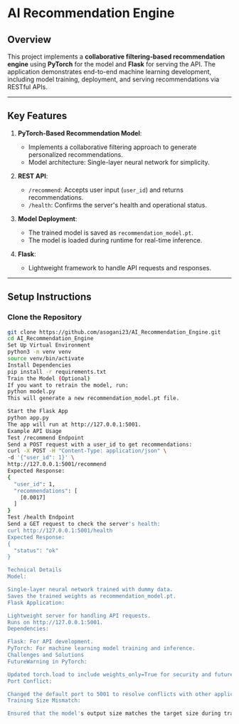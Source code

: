 # AI Recommendation Engine

## Overview
This project implements a **collaborative filtering-based recommendation engine** using **PyTorch** for the model and **Flask** for serving the API. The application demonstrates end-to-end machine learning development, including model training, deployment, and serving recommendations via RESTful APIs.

---

## Key Features
1. **PyTorch-Based Recommendation Model**:
   - Implements a collaborative filtering approach to generate personalized recommendations.
   - Model architecture: Single-layer neural network for simplicity.

2. **REST API**:
   - `/recommend`: Accepts user input (`user_id`) and returns recommendations.
   - `/health`: Confirms the server's health and operational status.


3. **Model Deployment**:
   - The trained model is saved as `recommendation_model.pt`.
   - The model is loaded during runtime for real-time inference.

4. **Flask**:
   - Lightweight framework to handle API requests and responses.

---

## Setup Instructions

### Clone the Repository
```bash
git clone https://github.com/asogani23/AI_Recommendation_Engine.git
cd AI_Recommendation_Engine
Set Up Virtual Environment
python3 -m venv venv
source venv/bin/activate
Install Dependencies
pip install -r requirements.txt
Train the Model (Optional)
If you want to retrain the model, run:
python model.py
This will generate a new recommendation_model.pt file.

Start the Flask App
python app.py
The app will run at http://127.0.0.1:5001.
Example API Usage
Test /recommend Endpoint
Send a POST request with a user_id to get recommendations:
curl -X POST -H "Content-Type: application/json" \
-d '{"user_id": 1}' \
http://127.0.0.1:5001/recommend
Expected Response:
{
  "user_id": 1,
  "recommendations": [
    [0.0017]
  ]
}
Test /health Endpoint
Send a GET request to check the server's health:
curl http://127.0.0.1:5001/health
Expected Response:
{
  "status": "ok"
}

Technical Details
Model:

Single-layer neural network trained with dummy data.
Saves the trained weights as recommendation_model.pt.
Flask Application:

Lightweight server for handling API requests.
Runs on http://127.0.0.1:5001.
Dependencies:

Flask: For API development.
PyTorch: For machine learning model training and inference.
Challenges and Solutions
FutureWarning in PyTorch:

Updated torch.load to include weights_only=True for security and future compatibility.
Port Conflict:

Changed the default port to 5001 to resolve conflicts with other applications.
Training Size Mismatch:

Ensured that the model's output size matches the target size during training.














